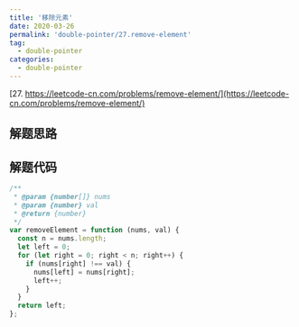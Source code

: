 ```yaml
---
title: '移除元素'
date: 2020-03-26
permalink: 'double-pointer/27.remove-element'
tag:
  - double-pointer
categories:
  - double-pointer
---
```


[27. https://leetcode-cn.com/problems/remove-element/](https://leetcode-cn.com/problems/remove-element/)

## 解题思路

## 解题代码

```js
/**
 * @param {number[]} nums
 * @param {number} val
 * @return {number}
 */
var removeElement = function (nums, val) {
  const n = nums.length;
  let left = 0;
  for (let right = 0; right < n; right++) {
    if (nums[right] !== val) {
      nums[left] = nums[right];
      left++;
    }
  }
  return left;
};
```
